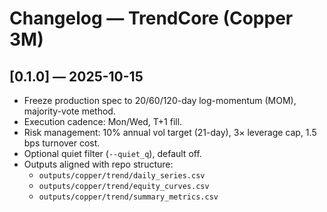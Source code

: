 # Changelog — TrendCore (Copper 3M)

## [0.1.0] — 2025-10-15
- Freeze production spec to 20/60/120-day log-momentum (MOM), majority-vote method.
- Execution cadence: Mon/Wed, T+1 fill.
- Risk management: 10% annual vol target (21-day), 3× leverage cap, 1.5 bps turnover cost.
- Optional quiet filter (`--quiet_q`), default off.
- Outputs aligned with repo structure:
  - `outputs/copper/trend/daily_series.csv`
  - `outputs/copper/trend/equity_curves.csv`
  - `outputs/copper/trend/summary_metrics.csv`
